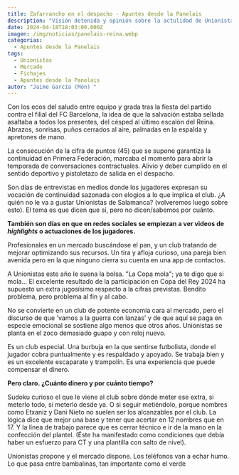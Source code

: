 ```yaml
---
title: Zafarrancho en el despacho - Apuntes desde la Panelais
description: "Visión detenida y opinión sobre la actulidad de Unionistas de Salamanca . "
date: 2024-04-18T18:03:00.000Z
imagen: /img/noticias/panelais-reina.webp
categorias:
  - Apuntes desde la Panelais
tags:
  - Unionistas
  - Mercado
  - Fichajes
  - Apuntes desde la Panelais
autor: "Jaime García (Món) "
---
```

Con los ecos del saludo entre equipo y grada tras la fiesta del partido contra el filial del FC Barcelona, la idea de que la salvación estaba sellada asaltaba a todos los presentes, del césped al último escalón del Reina. Abrazos, sonrisas, puños cerrados al aire, palmadas en la espalda y apretones de mano.

La consecución de la cifra de puntos (45)  que se supone garantiza la continuidad en Primera Federación,  marcaba el momento para abrir la temporada de conversaciones contractuales. Alivio y deber cumplido en el sentido deportivo y pistoletazo de salida en el despacho.

Son días de entrevistas en medios donde los jugadores expresan su vocación de continuidad sazonada con elogios a lo que implica el club. ¿A quién no le va a gustar Unionistas de Salamanca?  (volveremos luego sobre esto). El tema es que dicen que sí, pero no dicen/sabemos por cuánto.

**También son días en que en redes sociales se empiezan a ver videos de *highlights* o actuaciones de los jugadores.**

Profesionales en un mercado buscándose el pan, y un club tratando de mejorar optimizando sus recursos. Un tira y afloja curioso, una pareja bien avenida pero en la que ninguno cierra su cuenta en una app de contactos.

A Unionistas este año le suena la bolsa. "La Copa mola"; ya te digo que si mola... El excelente resultado de la participación en Copa del Rey 2024 ha supuesto un extra jugosísimo respecto a la cifras previstas. Bendito problema, pero problema al fin y al cabo.

No se convierte en un club de potente economía cara al mercado, pero el discurso de que 'vamos a la guerra con lanzas' y de que aquí se paga en especie emocional se sostiene algo menos que otros años. Unionistas se planta en el zoco demasiado guapo y con reloj nuevo.

Es un club especial. Una burbuja en la que sentirse futbolista, donde el jugador cobra puntualmente y es respaldado y apoyado. Se trabaja bien y es un excelente escaparate y trampolín. Es una experiencia que puede compensar el dinero.

**Pero claro. ¿Cuánto dinero y por cuánto tiempo?**

Sudoku curioso el que le viene al club sobre dónde meter ese extra, si meterlo todo, si meterlo desde ya. O si seguir metiéndolo, porque nombres como Etxaniz y Dani Nieto no suelen ser los alcanzables por el club. La lógica dice que mejor una base y tener que acertar en 12 nombres que en 17. Y la línea de trabajo parece que es cerrar técnico e ir de la mano en la confección del plantel. (Éste ha manifestado como condiciones que debía haber un esfuerzo para CT y una plantilla con salto de nivel).

Unionistas propone y el mercado dispone. Los teléfonos van a echar humo. Lo que pasa entre bambalinas, tan importante como el verde
